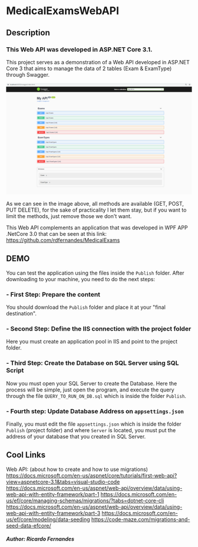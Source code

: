 # MedicalExamsWebAPI


## Description

### This Web API was developed in ASP.NET Core 3.1.

This project serves as a demonstration of a Web API developed in ASP.NET Core 3 that aims to manage the data of 2 tables (Exam & ExamType) through Swagger.

![First Screen](https://raw.githubusercontent.com/rdfernandes/MedicalExamsWebAPI/master/screen1.png)

As we can see in the image above, all methods are available (GET, POST, PUT DELETE), for the sake of practicality I let them stay, but if you want to limit the methods, just remove those we don't want.

This Web API complements an application that was developed in WPF APP .NetCore 3.0 that can be seen at this link: https://github.com/rdfernandes/MedicalExams



## DEMO

You can test the application using the files inside the `Publish` folder.
After downloading to your machine, you need to do the next steps:

### - First Step: Prepare the content
You should download the `Publish` folder and place it at your "final destination".

### - Second Step: Define the IIS connection with the project folder
Here you must create an application pool in IIS and point to the project folder.

### - Third Step: Create the Database on SQL Server using SQL Script
Now you must open your SQL Server to create the Database. Here the process will be simple, just open the program, and execute the query through the file `QUERY_TO_RUN_ON_DB.sql` which is inside the folder `Publish`. 

### - Fourth step: Update Database Address on `appsettings.json`
Finally, you must edit the file `appsettings.json` which is inside the folder` Publish` (project folder) and where `Server` is located, you must put the address of your database that you created in SQL Server.



## Cool Links

Web API: (about how to create and how to use migrations)
https://docs.microsoft.com/en-us/aspnet/core/tutorials/first-web-api?view=aspnetcore-3.1&tabs=visual-studio-code
https://docs.microsoft.com/en-us/aspnet/web-api/overview/data/using-web-api-with-entity-framework/part-1
https://docs.microsoft.com/en-us/ef/core/managing-schemas/migrations/?tabs=dotnet-core-cli
https://docs.microsoft.com/en-us/aspnet/web-api/overview/data/using-web-api-with-entity-framework/part-3
https://docs.microsoft.com/en-us/ef/core/modeling/data-seeding
https://code-maze.com/migrations-and-seed-data-efcore/



##### Author: Ricardo Fernandes
